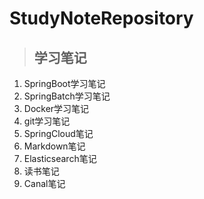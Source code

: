 # StudyNoteRepository
> ## 学习笔记

1. SpringBoot学习笔记
2. SpringBatch学习笔记
3. Docker学习笔记
4. git学习笔记
5. SpringCloud笔记
6. Markdown笔记
7. Elasticsearch笔记
8. 读书笔记
9. Canal笔记